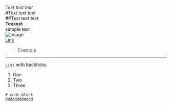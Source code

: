 
*Text text text* <br />
#Text text text <br />
##Text text text <br />
**Texxxxt**	 <br />
sample text <br />
![Image](https://cdn.pixabay.com/photo/2016/02/18/18/37/puppy-1207816__340.jpg)	 <br />
[Link](https://cdn.pixabay.com/photo/2016/02/18/18/37/puppy-1207816__340.jpg)	 <br />

> Example <br />
---
`List` with backticks <br />
1. One
2. Two
3. Three	
```
# code block
dddddddddddd
```
